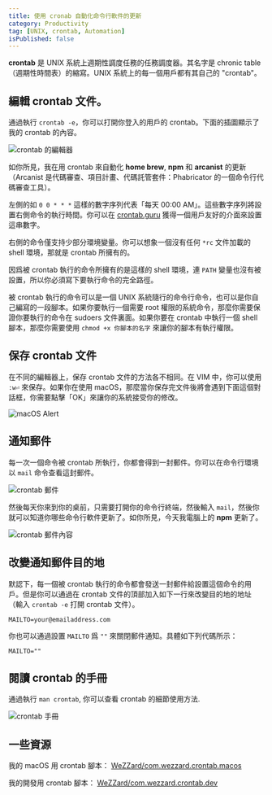 ```yaml
---
title: 使用 cronab 自動化命令行軟件的更新
category: Productivity
tag: [UNIX, crontab, Automation]
isPublished: false
---
```


**crontab** 是 UNIX 系統上週期性調度任務的任務調度器。其名字是 chronic table（週期性時間表）的縮寫。UNIX 系統上的每一個用戶都有其自己的 "crontab"。

## 編輯 crontab 文件。

通過執行 `crontab -e`，你可以打開你登入的用戶的 crontab。下面的插圖顯示了我的 crontab 的內容。

![crontab 的編輯器](crontab-e.png "crontab 的編輯器")

如你所見，我在用 crontab 來自動化 **home brew**, **npm** 和 **arcanist** 的更新（Arcanist 是代碼審查、項目計畫、代碼託管套件：Phabricator 的一個命令行代碼審查工具）。

左側的如 `0 0 * * *` 這樣的數字序列代表「每天 00:00 AM」。這些數字序列將設置右側命令的執行時間。你可以在 [crontab.guru](https://crontab.guru) 獲得一個用戶友好的介面來設置這串數字。

右側的命令僅支持少部分環境變量。你可以想象一個沒有任何 `*rc` 文件加載的 shell 環境，那就是 crontab 所擁有的。

因爲被 crontab 執行的命令所擁有的是這樣的 shell 環境，連 `PATH` 變量也沒有被設置，所以你必須寫下要執行命令的完全路徑。

被 crontab 執行的命令可以是一個 UNIX 系統隨行的命令行命令，也可以是你自己編寫的一段腳本。如果你要執行一個需要 root 權限的系統命令，那麼你需要保證你要執行的命令在 sudoers 文件裏面。如果你要在 crontab 中執行一個 shell 腳本，那麼你需要使用 `chmod +x 你腳本的名字` 來讓你的腳本有執行權限。

## 保存 crontab 文件

在不同的編輯器上，保存 crontab 文件的方法各不相同。在 VIM 中，你可以使用 `:w⏎` 來保存。如果你在使用 macOS，那麼當你保存完文件後將會遇到下面這個對話框，你需要點擊「OK」來讓你的系統接受你的修改。

![macOS Alert](macos-alert.png "macOS Alert")

## 通知郵件

每一次一個命令被 crontab 所執行，你都會得到一封郵件。你可以在命令行環境以 `mail` 命令查看這封郵件。

![crontab 郵件](crontab-mails.png "crontab 郵件")

然後每天你來到你的桌前，只需要打開你的命令行終端，然後輸入 `mail`，然後你就可以知道你哪些命令行軟件更新了。如你所見，今天我電腦上的 **npm** 更新了。

![crontab 郵件內容](crontab-mails-contents.png "crontab 郵件內容")

## 改變通知郵件目的地

默認下，每一個被 crontab 執行的命令都會發送一封郵件給設置這個命令的用戶。但是你可以通過在 crontab 文件的頂部加入如下一行來改變目的地的地址（輸入 `crontab -e` 打開 crontab 文件）。

```crontab
MAILTO=your@emailaddress.com
``` 

你也可以通過設置 `MAILTO` 爲 `""` 來關閉郵件通知。具體如下列代碼所示：

```crontab
MAILTO=""
``` 

## 閱讀 crontab 的手冊

通過執行 `man crontab`, 你可以查看 crontab 的細節使用方法.

![crontab 手冊](ctontab-man.png "crontab 手冊")

## 一些資源

我的 macOS 用 crontab 腳本： [WeZZard/com.wezzard.crontab.macos](https://github.com/WeZZard/com.wezzard.crontab.macos)

我的開發用 crontab 腳本： [WeZZard/com.wezzard.crontab.dev](https://github.com/WeZZard/com.wezzard.crontab.dev)
